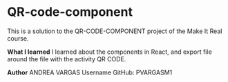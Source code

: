 # QR-code-component

This is a solution to the QR-CODE-COMPONENT project of the Make It Real course.

**What I learned**
I learned about the components in React, and export file around the file with the activity QR CODE. 

**Author**
ANDREA VARGAS
Username GitHub: PVARGASM1
